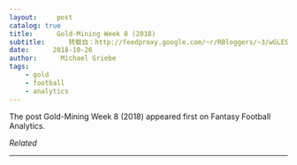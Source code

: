 ```yaml
---
layout:     post
catalog: true
title:      Gold-Mining Week 8 (2018)
subtitle:      转载自：http://feedproxy.google.com/~r/RBloggers/~3/wGLES08Q4cQ/
date:      2018-10-26
author:      Michael Griebe
tags:
    - gold
    - football
    - analytics
---
```


The post Gold-Mining Week 8 (2018) appeared first on Fantasy Football Analytics.


*Related*








---
